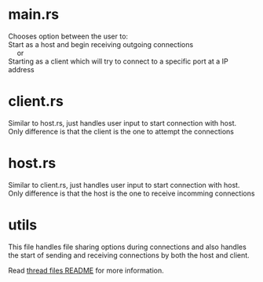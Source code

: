 # main.rs
Chooses option between the user to: <br />
Start as a host and begin receiving outgoing connections
<br />
&emsp;    or 
<br />
Starting as a client which will try to connect to a specific port at a IP address

# client.rs
Similar to host.rs, just handles user input to start connection with host.
<br />
Only difference is that the client is the one to attempt the connections

# host.rs
Similar to client.rs, just handles user input to start connection with host.
<br />
Only difference is that the host is the one to receive incomming connections

# utils
This file handles file sharing options during connections and also handles the start of sending and receiving connections by both the host and client.

Read [thread files README](./thread/) for more information.
